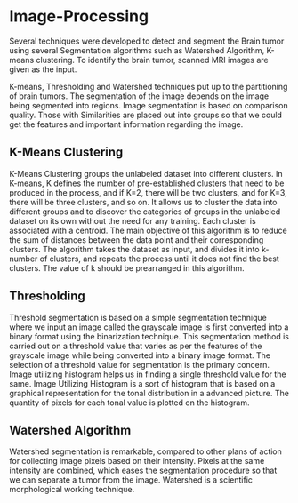# Image-Processing

Several techniques were developed to detect and segment the Brain tumor using several Segmentation algorithms such as Watershed Algorithm, K-means clustering. To identify the brain tumor, scanned MRI images are given as the input.

K-means, Thresholding and Watershed techniques put up to the partitioning of brain tumors. The segmentation of the image depends on the image being segmented into regions. Image segmentation is based on comparison quality. Those with Similarities are placed out into groups so that we could get the features and important information regarding the image.

## K-Means Clustering
K-Means Clustering groups the unlabeled dataset into different clusters. In K-means, K defines the number of pre-established clusters that need to be produced in the process, and if K=2, there will be two clusters, and for K=3, there will be three clusters, and so on. It allows us to cluster the data into different groups and to discover the categories of groups in the unlabeled dataset on its own without the need for any training. Each cluster is associated with a centroid. The main objective of this algorithm is to reduce the sum of distances between the data point and their corresponding clusters. The algorithm takes the dataset as input, and divides it into k-number of clusters, and repeats the process until it does not find the best clusters. The value of k should be prearranged in this algorithm.
## Thresholding
Threshold segmentation is based on a simple segmentation technique where we input an image called the grayscale image is first converted into a binary format using the binarization technique. This segmentation method is carried out on a threshold value that varies as per the features of the grayscale image while being converted into a binary image format. The selection of a threshold value for segmentation is the primary concern. Image utilizing histogram helps us in finding a single threshold value for the same. Image Utilizing Histogram is a sort of histogram that is based on a graphical representation for the tonal distribution in a advanced picture. The quantity of pixels for each tonal value is plotted on the histogram.
## Watershed Algorithm
Watershed segmentation is remarkable, compared to other plans of action for collecting image pixels based on their intensity. Pixels at the same intensity are combined, which eases the segmentation procedure so that we can separate a tumor from the image. Watershed is a scientific morphological working technique.
